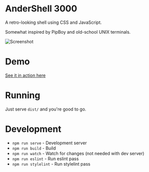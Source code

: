 # AnderShell 3000

A retro-looking shell using CSS and JavaScript.

Somewhat inspired by PipBoy and old-school UNIX terminals.

![Screenshot](https://raw.githubusercontent.com/andersevenrud/retro-css-shell-demo/v2/screenshot.png)

# Demo

[See it in action here](https://crt.no/)

# Running

Just serve `dist/` and you're good to go.

# Development

* `npm run serve` - Development server
* `npm run build` - Build
* `npm run watch` - Watch for changes (not needed with dev server)
* `npm run eslint` - Run eslint pass
* `npm run stylelint` - Run stylelint pass
